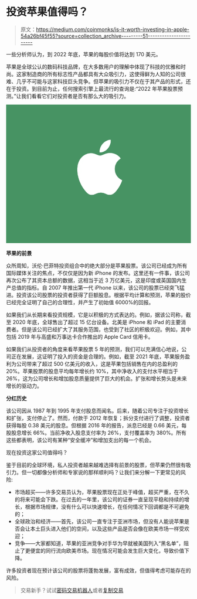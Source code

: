 # 投资苹果值得吗？

> 原文：<https://medium.com/coinmonks/is-it-worth-investing-in-apple-54a26bf45f55?source=collection_archive---------51----------------------->

一些分析师认为，到 2022 年底，苹果的每股价值将达到 170 美元。

苹果是全球公认的数码科技品牌，在大多数用户的理解中体现了科技的优雅和时尚。这家制造商的所有标志性产品都具有大众吸引力，这使得鲜为人知的公司很难、几乎不可能与这家科技巨头竞争。但苹果的吸引力不仅在于其产品的形式，还在于投资。到目前为止，任何搜索引擎上最流行的查询是:“2022 年苹果股票预测。”让我们看看它们对投资者是否有那么大的吸引力。

![](img/47b31dbe12c51b2095272be9e2e0e13c.png)

**苹果的前景**

众所周知，沃伦·巴菲特投资组合中的绝大部分是苹果股票。该公司已经成为所有国际媒体关注的焦点，不仅仅是因为新 iPhone 的发布。这里还有一件事，该公司再次公布了其资本总额的数据，这相当于近 3 万亿美元，这是印度或英国国内生产总值的指标。自 2007 年推出第一代 iPhone 以来，该公司的股票已经突飞猛进。投资该公司股票的投资者获得了巨额股息。根据平均计算和预测，苹果的股价已经完全证明了自己的合理性，并产生了初始值 6000%的回报。

如果我们从长期来看投资规模，它是以积极的方式表达的。例如，据该公司称，截至 2020 年底，全球售出了超过 15 亿台设备。北美是 iPhone 和 iPad 的主要消费者。但是该公司已经扩大了其服务范围，也受到了社区的积极欢迎。例如，其中包括 2019 年与高盛和万事达卡合作推出的 Apple Card 信用卡。

如果我们从投资者的角度来看苹果股票 5 年的预测，我们可以充满信心地说，公司正在发展，这证明了投入的资金是合理的。例如，截至 2021 年底，苹果服务盈利为公司带来了超过 500 亿美元的收入，这是苹果包括销售在内的总盈利的 20%。苹果股票的股息平均每年增长约 10%，其中净收入的支付水平相当于 26%，这为公司增长和增加股息质量提供了巨大的机会。扩张和增长势头是未来增长的驱动力。

**分红历史**

该公司因从 1987 年到 1995 年支付股息而闻名。后来，随着公司专注于投资增长和扩张，支付停止了。然而，付款于 2012 年恢复；拆分支付进行了调整，投资者获得每股 0.38 美元的股息。但根据 2016 年的报告，派息已经是 0.66 美元，每股股息增长 66%。当前净收入股息支付率为 26%，支付覆盖率为 380%。所有这些都表明，该公司有某种“安全缓冲”和增加支出的每一个机会。

现在投资这家公司值得吗？

鉴于目前的全球环境，私人投资者越来越难选择有前景的股票，但苹果仍然很有吸引力。但一切都像分析师和专家说的那样顺利吗？让我们来分解一下更常见的风险:

*   市场超买——许多交易员认为，苹果股票现在正处于峰值，超买严重，在不久的将来可能会下跌。在过去的一年里，该公司的证券一直呈现平稳和持续的增长，根据市场规律，没有什么可以快速增长，在任何情况下回调都是不可避免的；
*   全球政治和经济——首先，该公司一直专注于亚洲市场，但没有人能说苹果是否会让本土巨头进入他们的空间，以及这些产品是否会像在欧美市场一样受欢迎；
*   竞争——大家都知道，苹果的亚洲竞争对手华为早就被美国列入“黑名单”，阻止了更便宜的同行流向欧美市场。现在情况可能会发生巨大变化，导致价值下降。

许多投资者现在预计该公司的股票将蓬勃发展，富有成效，但值得考虑可能存在的风险。

> 交易新手？试试[密码交易机器人](/coinmonks/crypto-trading-bot-c2ffce8acb2a)或者[复制交易](/coinmonks/top-10-crypto-copy-trading-platforms-for-beginners-d0c37c7d698c)